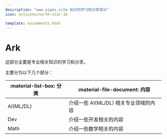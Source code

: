 ```yaml
---
description: "www.yiges.site 知识的学习和分享部分"
icon: octicons/north-star-16

template: nocomments.html
---
```


# Ark

这部分主要是专业相关知识的学习和分享。

主要分为以下几个部分：

| :material-list-box: 分类 | :material-file-document: 内容 |
| --- | --- |
| AI(ML/DL) | 介绍一些 AI(ML/DL) 相关专业领域的内容 |
| Dev | 介绍一些开发相关的内容 |
| Math | 介绍一些数学相关的内容 |
